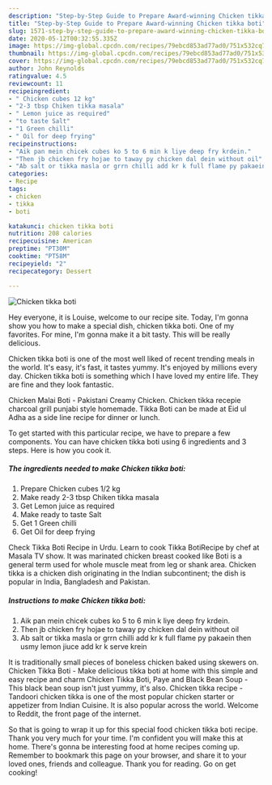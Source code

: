 ```yaml
---
description: "Step-by-Step Guide to Prepare Award-winning Chicken tikka boti"
title: "Step-by-Step Guide to Prepare Award-winning Chicken tikka boti"
slug: 1571-step-by-step-guide-to-prepare-award-winning-chicken-tikka-boti
date: 2020-05-12T00:32:55.335Z
image: https://img-global.cpcdn.com/recipes/79ebcd853ad77ad0/751x532cq70/chicken-tikka-boti-recipe-main-photo.jpg
thumbnail: https://img-global.cpcdn.com/recipes/79ebcd853ad77ad0/751x532cq70/chicken-tikka-boti-recipe-main-photo.jpg
cover: https://img-global.cpcdn.com/recipes/79ebcd853ad77ad0/751x532cq70/chicken-tikka-boti-recipe-main-photo.jpg
author: John Reynolds
ratingvalue: 4.5
reviewcount: 11
recipeingredient:
- " Chicken cubes 12 kg"
- "2-3 tbsp Chiken tikka masala"
- " Lemon juice as required"
- "to taste Salt"
- "1 Green chilli"
- " Oil for deep frying"
recipeinstructions:
- "Aik pan mein chicek cubes ko 5 to 6 min k liye deep fry krdein."
- "Then jb chicken fry hojae to taway py chicken dal dein without oil"
- "Ab salt or tikka masla or grrn chilli add kr k full flame py pakaein then usmy lemon jiuce add kr k serve krein"
categories:
- Recipe
tags:
- chicken
- tikka
- boti

katakunci: chicken tikka boti 
nutrition: 208 calories
recipecuisine: American
preptime: "PT30M"
cooktime: "PT58M"
recipeyield: "2"
recipecategory: Dessert

---
```



![Chicken tikka boti](https://img-global.cpcdn.com/recipes/79ebcd853ad77ad0/751x532cq70/chicken-tikka-boti-recipe-main-photo.jpg)

Hey everyone, it is Louise, welcome to our recipe site. Today, I'm gonna show you how to make a special dish, chicken tikka boti. One of my favorites. For mine, I'm gonna make it a bit tasty. This will be really delicious.

Chicken tikka boti is one of the most well liked of recent trending meals in the world. It's easy, it's fast, it tastes yummy. It's enjoyed by millions every day. Chicken tikka boti is something which I have loved my entire life. They are fine and they look fantastic.

Chicken Malai Boti - Pakistani Creamy Chicken. Chicken tikka recepie charcoal grill punjabi style homemade. Tikka Boti can be made at Eid ul Adha as a side line recipe for dinner or lunch.


To get started with this particular recipe, we have to prepare a few components. You can have chicken tikka boti using 6 ingredients and 3 steps. Here is how you cook it.

<!--inarticleads1-->

##### The ingredients needed to make Chicken tikka boti:

1. Prepare  Chicken cubes 1/2 kg
1. Make ready 2-3 tbsp Chiken tikka masala
1. Get  Lemon juice as required
1. Make ready to taste Salt
1. Get 1 Green chilli
1. Get  Oil for deep frying


Check Tikka Boti Recipe in Urdu. Learn to cook Tikka BotiRecipe by chef at Masala TV show. It was marinated chicken breast cooked like Boti is a general term used for whole muscle meat from leg or shank area. Chicken tikka is a chicken dish originating in the Indian subcontinent; the dish is popular in India, Bangladesh and Pakistan. 

<!--inarticleads2-->

##### Instructions to make Chicken tikka boti:

1. Aik pan mein chicek cubes ko 5 to 6 min k liye deep fry krdein.
1. Then jb chicken fry hojae to taway py chicken dal dein without oil
1. Ab salt or tikka masla or grrn chilli add kr k full flame py pakaein then usmy lemon jiuce add kr k serve krein


It is traditionally small pieces of boneless chicken baked using skewers on. Chicken Tikka Boti - Make delicious tikka boti at home with this simple and easy recipe and charm Chicken Tikka Boti, Paye and Black Bean Soup - This black bean soup isn&#39;t just yummy, it&#39;s also. Chicken tikka recipe - Tandoori chicken tikka is one of the most popular chicken starter or appetizer from Indian Cuisine. It is also popular across the world. Welcome to Reddit, the front page of the internet. 

So that is going to wrap it up for this special food chicken tikka boti recipe. Thank you very much for your time. I'm confident you will make this at home. There's gonna be interesting food at home recipes coming up. Remember to bookmark this page on your browser, and share it to your loved ones, friends and colleague. Thank you for reading. Go on get cooking!
